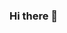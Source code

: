 ### Hi there 👋

<!--
**pulgarax/pulgarax** is a ✨ _special_ ✨ repository because its `README.md` (this file) appears on your GitHub profile.

CELEBRATING CYBERARTS

-  I'm a media artist and stage performer
-  I compose electronic experimental music and play Instruments
-  I have experience with Max MSP, pd and software for live music programming
-  I'm Web-Dev Newcomer... interested in deepening in audio, video and graphics environments (React, three, tone)
-->
